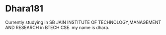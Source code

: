 # Dhara181
Currently studying in SB JAIN INSTITUTE OF TECHNOLOGY,MANAGEMENT AND RESEARCH in BTECH CSE.
my name is dhara.

